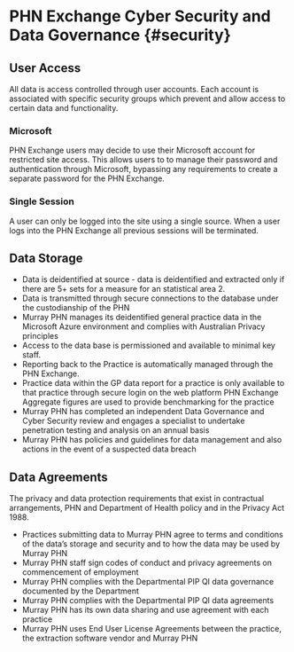 # PHN Exchange Cyber Security and Data Governance {#security}

## User Access
All data is access controlled through user accounts. Each account is associated with specific security groups which prevent and allow access to certain data and functionality.
### Microsoft 
PHN Exchange users may decide to use their Microsoft account for restricted site access. This allows users to to manage their password and authentication through Microsoft, bypassing any requirements to create a separate password for the PHN Exchange. 
### Single Session
A user can only be logged into the site using a single source. When a user logs into the PHN Exchange all previous sessions will be terminated.

## Data Storage
* Data is deidentified at source  -  data is deidentified and extracted only if there are 5+ sets for a measure for an statistical area 2.
* Data is transmitted through secure connections to the database under the custodianship of the PHN
* Murray PHN manages its deidentified general practice data in the Microsoft Azure environment and complies with Australian Privacy principles
* Access to the data base is permissioned and available to minimal key staff. 
* Reporting back to the Practice is automatically managed through the PHN Exchange. 
* Practice data within the GP data report for a practice is only available to that practice through secure login on the web platform PHN Exchange Aggregate figures are used to provide benchmarking for the practice
* Murray PHN has completed an independent Data Governance and Cyber Security review and engages a specialist to undertake penetration testing and analysis on an annual basis
* Murray PHN has policies and guidelines for data management and also actions in the event of a suspected data breach

## Data Agreements
The privacy and data protection requirements that exist in contractual arrangements, PHN and Department of Health policy and in the Privacy Act 1988.
* Practices submitting data to Murray PHN agree to terms and conditions of the data’s storage and security and to how the data may be used by Murray PHN
* Murray PHN staff sign codes of conduct and privacy agreements on commencement of employment
* Murray PHN complies with the Departmental PIP QI data governance documented by the Department
* Murray PHN complies with the Departmental PIP QI data agreements
* Murray PHN has its own data sharing and use agreement with each practice
* Murray PHN uses End User License Agreements between the practice, the extraction software vendor and Murray PHN


